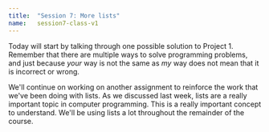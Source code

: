 ```yaml
---
title:  "Session 7: More lists"
name:   session7-class-v1
---
```


Today will start by talking through one possible solution to Project 1.  Remember that there are multiple ways to solve programming problems, and just because *your* way is not the same as *my* way does not mean that it is incorrect or wrong.

We'll continue on working on another assignment to reinforce the work that we've been doing with lists.  As we discussed last week, lists are a really important topic in computer programming.  This is a really important concept to understand.  We'll be using lists a lot throughout the remainder of the course.
